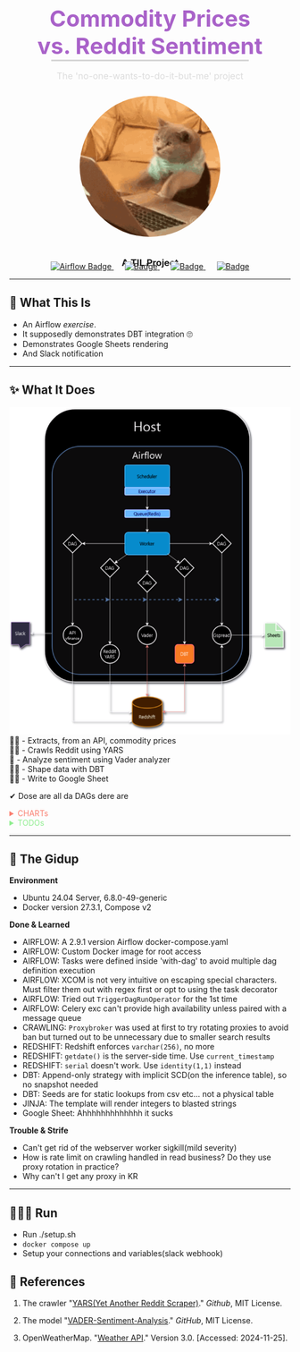 <div align="center" style="background-image: url('./imgs/walp.jpg'); height: 500px; width: auto; padding-top:5px">
  <h3 style="font-size: 2.5rem; color: #a962c9;margin-bottom: 0px">Commodity Prices</br>vs. Reddit Sentiment </h3>
  <div style="width: 70%; background: rgb(214, 214, 214); border: 1px solid rgb(214, 214, 214); height: 1px;">
    <div style="width: 70%; background:rgb(214, 214, 214); height: 100%;"></div>
</div>

  <p style="font-size: 1rem; color:rgb(220, 220, 220);">The 'no-one-wants-to-do-it-but-me' project</p>
  <img src="./imgs/tpcat.gif" alt="Profile Image" style="margin: 10px; border-radius:50%; width:50%;">
  <h3>A TIL Project</h3>
</div>

<div align="center" style="margin-top: 15px">
  <a href="#" style="margin: 0 10px;">
    <img src="https://img.shields.io/badge/Airflow-blue?style=plastic&logo=apacheairflow&logoColor=white" alt="Airflow Badge">
  </a>
  <a href="#" style="margin: 0 10px;">
    <img src="https://img.shields.io/badge/DBT-red?style=plastic&logo=dbt&logoColor=white" alt="Badge">
  </a>
  <a href="#" style="margin: 0 10px;">
    <img src="https://img.shields.io/badge/Docker-1352CD?style=plastic&logo=docker&logoColor=white" alt="Badge">
  </a>
  <a href="#" style="margin: 0 10px;">
    <img src="https://img.shields.io/badge/Redshift-F12F1B?style=plastic&logo=amazon&logoColor=white" alt="Badge">
  </a>
</div>

---

## 🥨 What This Is
- An Airflow *exercise*.
- It supposedly demonstrates DBT integration 🙄
- Demonstrates Google Sheets rendering
- And Slack notification

---

## ✨ What It Does
![diagram](./imgs/afdbt.drawio.png)
☝🏽 - Extracts, from an API, commodity prices</br>
🤘🏻 - Crawls Reddit using YARS</br>
🤟 - Analyze sentiment using Vader analyzer</br>
✊🏾 - Shape data with DBT</br>
✋🏿 - Write to Google Sheet</br>

✔ Dose are all da DAGs dere are

<details>
  <summary style="color:salmon">CHARTs</summary>

![alt text](./imgs/image.png)
![alt text](./imgs/image-1.png)

</details>
<details>
  <summary style="color:lightgreen">TODOs</summary>
    <input type="checkbox" checked name="one">
    <label for="one">Add slack notifier</label></br>
    <input type="checkbox" checked name="two">
    <label for="two">Visualize on Google Sheets</label></br>
    <input type="checkbox" checked name="three">
    <label for="three">DBT integration</label></br>
    <input type="checkbox" name="four">
    <label for="four">Tidy up DAGs and Dockerfile for unused lines and packages</label></br>
    <input type="checkbox" name="five">
    <label for="five">Constants refactoring</label>
    <input type="checkbox" name="six">
    <label for="six">Try the S3 to Redshift thingy</label>
</details>

---

## 🔱 The Gidup
**Environment**</br>
- Ubuntu 24.04 Server, 6.8.0-49-generic
- Docker version 27.3.1, Compose v2</br>

**Done & Learned**
- AIRFLOW: A 2.9.1 version Airflow docker-compose.yaml
- AIRFLOW: Custom Docker image for root access
- AIRFLOW: Tasks were defined inside 'with-dag' to avoid multiple dag definition execution
- AIRFLOW: XCOM is not very intuitive on escaping special characters. Must filter them out with regex first or opt to using the task decorator
- AIRFLOW: Tried out `TriggerDagRunOperator` for the 1st time
- AIRFLOW: Celery exc can't provide high availability unless paired with a message queue
- CRAWLING: `Proxybroker` was used at first to try rotating proxies to avoid ban but turned out to be unnecessary due to smaller search results
- REDSHIFT: Redshift enforces `varchar(256)`, no more
- REDSHIFT: `getdate()` is the server-side time. Use `current_timestamp`
- REDSHIFT: `serial` doesn't work. Use `identity(1,1)` instead
- DBT: Append-only strategy with implicit SCD(on the inference table), so no snapshot needed
- DBT: Seeds are for static lookups from csv etc... not a physical table
- JINJA: The template will render integers to blasted strings
- Google Sheet: Ahhhhhhhhhhhhh it sucks</br>

**Trouble & Strife**</br>
- Can't get rid of the webserver worker sigkill(mild severity)
- How is rate limit on crawling handled in read business? Do they use proxy rotation in practice?
- Why can't I get any proxy in KR

---

## 🏃🏿‍♂️ Run
- Run ./setup.sh
- `docker compose up`
- Setup your connections and variables(slack webhook)

## 🍕 References

1. The crawler "<a href="https://github.com/datavorous/yars" target="_blank">YARS(Yet Another Reddit Scraper)</a>." <i>Github</i>, MIT License.

2. The model "<a href="https://github.com/jane/data-visualizer" target="_blank">VADER-Sentiment-Analysis</a>." <i>GitHub</i>, MIT License.

3. OpenWeatherMap. "<a href="https://openweathermap.org/api" target="_blank">Weather API</a>." Version 3.0. [Accessed: 2024-11-25].

